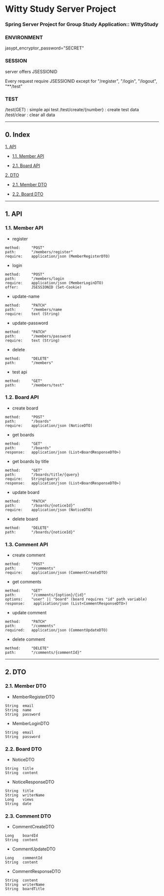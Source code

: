 # Witty Study Server Project

### Spring Server Project for Group Study Application:: WittyStudy

### ENVIRONMENT

jasypt_encryptor_password="SECRET"

### SESSION

server offers JSESSIONID

Every request require JSESSIONID except for "/register", "/login", "/logout", "**/test" 


### TEST

/test(GET)              : simple api test
/test/create/{number}   : create test data
/test/clear             : clear all data

----------------------------------------

## 0. Index

[1. API](#API)

- [1.1. Member API](#MemberAPI)

- [2.1. Board API](#BoardAPI)

[2. DTO](#DTO)

- [2.1. Member DTO](#MemberDTO)

- [2.2. Board DTO](#BoardDTO)

----------------------------------------

## <a name="API">1. API</a>

### <a name="MemberAPI">1.1. Member API</a>

- register
```
method:	    "POST"
path:	    "/members/register"
require:    application/json (MemberRegisterDTO)
```

- login
```
method:     "POST"
path:	    "/members/login
require:    application/json (MemberLoginDTO)
offer:      JSESSIONID (Set-Cookie)
```

- update-name
```
method:     "PATCH"
path:	    "/members/name
require:    text (String)
```

- update-password
```
method:     "PATCH"
path:	    "/members/password
require:    text (String)
```

- delete
```
method:	    "DELETE"
path:	    "/members"
```

- test api
```
method:	    "GET"
path:	    "/members/test"
```

### <a name="BoardAPI">1.2. Board API </a>

- create board

```
method:	    "POST"
path:	    "/boards"
require:    application/json (NoticeDTO)
```

- get boards

```
method:	    "GET"
path:	    "/boards"
response:   application/json (List<BoardResponseDTO>)
```

- get boards by title

```
method:     "GET"
path:       "/boards/title/{query}
require:    String(query)
response:   application/json (List<BoardResponseDTO>)
```

- update board

```
method:	    "PATCH"
path:	    "/boards/{noticeId}"
require:    application/json (NoticeDTO)
```

- delete board

```
method:	    "DELETE"
path:	    "/boards/{noticeId}"
```

### <a name="CommentAPI">1.3. Comment API </a>

- create comment
```
method:     "POST"
path:       "/comments"
require:    application/json (CommentCreateDTO)

```

- get comments
```
method:     "GET"
path:       "/comments/{option}/{id}"
options:    "user" || "board" (board requires "id" path variable)
response:    application/json (List<CommentResponseDTO>)
```

- update comment
```
method:     "PATCH"
path:       "/comments"
required:   application/json (CommentUpdateDTO)
```

- delete comment
```
method:     "DELETE"
path:       "/comments/{commentId}"
```

--------------------------------------------

## <a name="DTO">2. DTO</a>

### <a name="MemberDTO">2.1. Member DTO </a>

- MemberRegisterDTO

```
String  email
String  name
String  password
```


- MemberLoginDTO
```
String  email
String  password
```

### <a name="BoardDTO">2.2. Board DTO</a>

- NoticeDTO
```
String  title
String  content
```


- NoticeResponseDTO
```
String  title
String  writerName
Long    views
String  date
```

### <a name="CommentDTO">2.3. Comment DTO</a>

- CommentCreateDTO
```
Long    boardId
String  content
```


- CommentUpdateDTO
```
Long    commentId
String  content
```


- CommentResponseDTO
```
String  content
String  writerName
String  boardTitle
```

